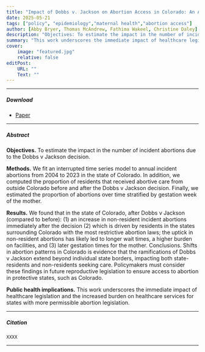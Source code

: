 ```yaml
---
title: "Impact of Dobbs v. Jackson on Abortion Access in Colorado: An Analysis of Incidence and Demographic Shifts Post-Roe."
date: 2025-05-21
tags: ["policy", "epidemiology","maternal health","abortion access"]
author: [Abby Bryer, Thomas McAndrew, Fathima Wakeel, Christine Daley]
description: "Objectives: To estimate the impact in the number of incident abortions due to the Dobbs v Jackson decision." 
summary: "This work underscores the immediate impact of healthcare legislation and the increased burden on healthcare services for states with more permissible abortion legislation."
cover:
    image: "featured.jpg"
    relative: false
editPost:
    URL: ""
    Text: ""
---
```


---

##### Download

+ [Paper](XXX)

---

##### Abstract

**Objectives.** To estimate the impact in the number of incident abortions due to the Dobbs v Jackson decision.

**Methods.** We fit an interrupted time series model to annual incident abortions from 2004 to 2023 in the state of Colorado. In addition, we computed the proportion of residents that received abortive care from outside Colorado before and after the Dobbs v Jackson decision. Finally, we estimated the proportion of abortions over time stratified by gestation week of the mother.   

**Results.** We found that in the state of Colorado, after Dobbs v Jackson (compared to before): (1) an increase in non-resident incident abortions immediately after the decision (2) which is driven by residents in the states surrounding Colorado with the most restrictive abortion laws; the uptick in non-resident abortions has likely led to longer wait times, a higher burden on facilities, and (3) later gestation times for the mother.
Conclusions. Shifts in abortion patterns in Colorado is evidence that the ramifications of Dobbs v Jackson extend beyond individual state borders, impacting both state- residents and non-residents seeking care. Policymakers must consider these findings in future reproductive legislation to ensure access to abortion in protective states, such as Colorado.   

**Public health implications.** This work underscores the immediate impact of healthcare legislation and the increased burden on healthcare services for states with more permissible abortion legislation.

---


##### Citation

```
XXXX
```
---
